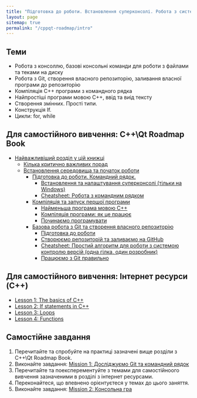 ```yaml
---
title: "Підготовка до роботи. Встановлення суперконсолі. Робота з системою контролю версій. "
layout: page
sitemap: true
permalink: "/cppqt-roadmap/intro"
---
```


## Теми
 * Робота з консоллю, базові консольні команди для роботи з файлами та теками на диску
 * Робота з Git, створення власного репозиторію, заливання власної програми до репозиторію
 * Компіляція С++ програми з командного рядка
 * Найпростіші програми мовою С++, ввід та виід тексту
 * Створення змінних. Прості типи.
 * Конструкція If. 
 * Цикли: for, while

## Для самостійного вивчення: C++\Qt Roadmap Book
 * [Найважливіший розділ у цій книжці](https://pllug-community.gitbook.io/pllug-c-qt-roadmap-book/naivazhlivishii-rozdil-u-cii-knizhci)
   * [Кілька критично важливих порад](https://pllug-community.gitbook.io/pllug-c-qt-roadmap-book/naivazhlivishii-rozdil-u-cii-knizhci/kilka-kritichno-vazhlivikh-porad)
   * [Встановлення середовища та початок роботи](https://pllug-community.gitbook.io/pllug-c-qt-roadmap-book/naivazhlivishii-rozdil-u-cii-knizhci/vstanovlennya-seredovisha-ta-pochatok-roboti)
     * [Підготовка до роботи. Командний рядок.](https://pllug-community.gitbook.io/pllug-c-qt-roadmap-book/naivazhlivishii-rozdil-u-cii-knizhci/pidgotovka-do-roboti.-komandnii-ryadok.)
       * [Встановлення та налаштування суперконсолі (тільки на Windows)](https://pllug-community.gitbook.io/pllug-c-qt-roadmap-book/naivazhlivishii-rozdil-u-cii-knizhci/pidgotovka-do-roboti.-komandnii-ryadok./robota-z-git-ta-komandnim-ryadkom)
       * [Cheatsheet: Робота з командним рядком](https://pllug-community.gitbook.io/pllug-c-qt-roadmap-book/naivazhlivishii-rozdil-u-cii-knizhci/pidgotovka-do-roboti.-komandnii-ryadok./cheatsheet-robota-z-komandnim-ryadkom)
     * [Компіляція та запуск першої програми](https://pllug-community.gitbook.io/pllug-c-qt-roadmap-book/naivazhlivishii-rozdil-u-cii-knizhci/kompilyaciya-ta-zapusk-pershoyi-programi)
       * [Найменьша програма мовою С++](https://pllug-community.gitbook.io/pllug-c-qt-roadmap-book/naivazhlivishii-rozdil-u-cii-knizhci/kompilyaciya-ta-zapusk-pershoyi-programi/naimensha-programa-movoyu-s++)
       * [Компіляція програми: як це працює](https://pllug-community.gitbook.io/pllug-c-qt-roadmap-book/naivazhlivishii-rozdil-u-cii-knizhci/kompilyaciya-ta-zapusk-pershoyi-programi/kompilyaciya-programi-yak-ce-pracyuye)
       * [Починаємо програмувати](https://pllug-community.gitbook.io/pllug-c-qt-roadmap-book/naivazhlivishii-rozdil-u-cii-knizhci/kompilyaciya-ta-zapusk-pershoyi-programi/pochinayemo-programuvati)
     * [Базова робота з Git та створення власного репозиторію](https://pllug-community.gitbook.io/pllug-c-qt-roadmap-book/naivazhlivishii-rozdil-u-cii-knizhci/bazova-robota-z-git-ta-stvorennya-vlasnogo-repozitoriyu)
       * [Підготовка до роботи](https://pllug-community.gitbook.io/pllug-c-qt-roadmap-book/naivazhlivishii-rozdil-u-cii-knizhci/bazova-robota-z-git-ta-stvorennya-vlasnogo-repozitoriyu/pidgotovka-do-roboti)
       * [Створюємо репозиторій та заливаємо на GitHub](https://pllug-community.gitbook.io/pllug-c-qt-roadmap-book/naivazhlivishii-rozdil-u-cii-knizhci/bazova-robota-z-git-ta-stvorennya-vlasnogo-repozitoriyu/stvoryuyemo-repozitorii-ta-zalivayemo-na-github)
       * [Cheatsheet: Простий алгоритм для роботи з системою контролю версій (одна гілка, один розробник)](https://pllug-community.gitbook.io/pllug-c-qt-roadmap-book/naivazhlivishii-rozdil-u-cii-knizhci/bazova-robota-z-git-ta-stvorennya-vlasnogo-repozitoriyu/cheatsheet-prostii-algoritm-dlya-roboti-z-sistemoyu-kontrolyu-versii-odna-gilka-odin-rozrobnik)
       * [Працюємо з Git правильно](https://pllug-community.gitbook.io/pllug-c-qt-roadmap-book/naivazhlivishii-rozdil-u-cii-knizhci/bazova-robota-z-git-ta-stvorennya-vlasnogo-repozitoriyu/pracyuyemo-z-git-pravilno)

## Для самостійного вивчення: Інтернет ресурси (C++)

 * [Lesson 1: The basics of C++](https://www.cprogramming.com/tutorial/lesson1.html)
 * [Lesson 2: If statements in C++](https://www.cprogramming.com/tutorial/lesson2.html)
 * [Lesson 3: Loops](https://www.cprogramming.com/tutorial/lesson3.html)
 * [Lesson 4: Functions](https://www.cprogramming.com/tutorial/lesson4.html)

## Самостійне завдання
  1. Перечитайте та спробуйте на практиці зазначені вище розділи з C++\Qt Roadmap Book.
  2. Виконайте завдання: [Mission 1: Досліджуємо Git та командний рядок](https://pllug-community.gitbook.io/pllug-c-qt-roadmap-book/missions/mission-1-doslidzhuyemo-git-ta-komandnii-ryadok)
  3. Перечитайте та поексперементуйте з темами для самостійноого вивчення зазначеними в розділі з інтернет ресурсами.
  4. Переконайтеся, що впевнено орієнтуєтеся у темах до цього заняття. 
  5. Виконайте завдання: [Mission 2: Консольна гра](https://pllug-community.gitbook.io/pllug-c-qt-roadmap-book/missions/mission-2-konsolna-gra)
